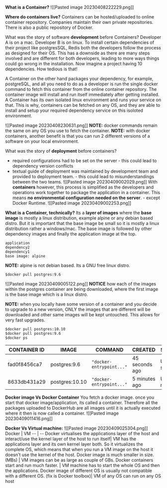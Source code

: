 
**What is a Container?**
![[Pasted image 20230408222229.png]]

**Where do containers live?**
Containers can be hosted/uploaded to online container repository. 
Companies maintain their own private repositories.
There is also a public repository of Docker. 

What was the story of software **development** before Containers?
Developer A is on a mac. Developer B is on linux. 
To install certain dependencies of their project like postgresSQL, Redis both the developers follow the process as designed for their OS. 
This has a downside as there are many steps involved and are different for both developers, leading to more ways things could go wrong in the installation. 
Now imagine a project having 10 dependencies. How tedious is that!

A Container on the other hand packages your dependency, for example, postgreSQL, and all you need to do as a developer is run the single docker command to fetch this container from the online container repository. The container image will install and run itself immediately after getting installed.
A Container has its own isolated linux environment and runs your service on that. 
This is why, containers can be fetched on any OS, and they are able to install and setup your required dependency service on this isoloted environment. 

![[Pasted image 20230408230631.png]]
**NOTE:** docker commands remain the same on any OS you use to fetch the container. 
**NOTE:** with docker containers, another benefit is that you can run 2 different versions of a software on your local environment. 

What was the story of **deployment** before containers? 
- required configurations had to be set on the server - this could lead to dependency version conflicts
- textual guide of deployment was maintained by development team and provided to deployment team. - this could lead to misunderstandings between the two teams. 
![[Pasted image 20230409002029.png]]
With **containers** however, this process is simplified as the developers and operations work together to package the application in a container. 
This means **no environmental configuration needed on the server**. - except Docker Runtime.
![[Pasted image 20230409002253.png]]

**What is a Container, technically?** 
Its a **layer of images** where the **base image** is mostly a linux distribution, example alpine or any debian based distro. But it is important that the base image be small so it is mostly a linux distribution rather a windows/mac. 
The base image is followed by other dependency images and finally the application image at the top. 
```
application
dependency2
dependency1
base image: alpine
```
**NOTE:** alpine is not debian based. Its a GNU free linux distro.

`$docker pull postgres:9.6`

![[Pasted image 20230409005122.png]]
**NOTICE** how each of the images within the postgres container are being downloaded, where the first image is the base image which is a linux distro. 

**NOTE:** when you locally have some version of a container and you decide to upgrade to a new version, ONLY the images that are different will be downloaded and other same images will be kept untouched. This allows for very fast upgrades. 

```
$docker pull postgres:10.10
$docker pull postgres:9.6
$docker ps
```


CONTAINER ID | IMAGE | COMMAND       | CREATED | STATUS | PORTS
-------------|-------|---------|--------|---------|------
fad0f8456ca7 | postgres:9.6 | `"docker-entrypoint..." `| 45 seconds ago | Up 47 seconds | 5432/tcp
8633db431a29 | postgres:10.10 | `"docker-entrypoint..." `| 5 minutes ago | Up 5 minutes| 5432/tcp


**Docker image Vs Docker Container**
You fetch a docker image. once you start that docker image/application, its called a container. Therefore all the packages uploaded to DockerHub are all images until it is actually executed where it then is now called a container. 
![[Pasted image 20230409011416.png]]

**Docker Vs Virtual machine:**
![[Pasted image 20230409025304.png]]
Docker | VM
-- | --
Docker virtualises the applications layer of the host and interact/use the kernel layer of the host to run itself| VM has the applications layer and its own kernel layer both. So it virtualizes the complete OS, which means that when you run a VM image on the host it doesn't use the kernel of the host.
Docker image is much smaller in size. (MBs) | VM images can be as large as couple of GBs.
Docker containers start and run much faster. | VM machine has to start the whole OS and then the applications.
Docker image of different OS is usually not compatible with a different OS. (fix is Docker toolbox)| VM of any OS can run on any OS host

